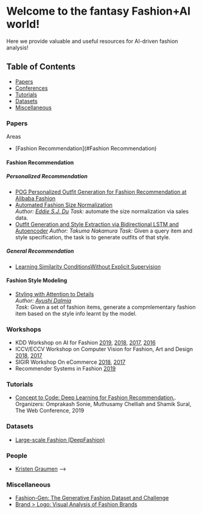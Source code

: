 # Welcome to the fantasy Fashion+AI world!

Here we provide valuable and useful resources for AI-driven fashion analysis!
## Table of Contents

* [Papers](#papers)
* [Conferences](#workshops)
* [Tutorials](#tutorials)
* [Datasets](#datasets)
* [Miscellaneous](#miscellaneous)


### Papers

Areas
* [Fashion Recommendation](#Fashion Recommendation)


#### Fashion Recommendation
##### Personalized Recommendation
  - [POG Personalized Outfit Generation for Fashion Recommendation at Alibaba Fashion](https://arxiv.org/abs/1905.01866)
  - [Automated Fashion Size Normalization](https://arxiv.org/pdf/1908.09980.pdf) <br/>
  *Author: [Eddie S.J. Du](http://www.cs.toronto.edu/~dushu/)*
  *Task:* automate the size normalization via sales data.
  - [Outfit Generation and Style Extraction via Bidirectional LSTM and Autoencoder](https://arxiv.org/pdf/1807.03133.pdf)
  *Author: Takuma Nakamura*
  *Task:* Given a query item and style specification, the task is to generate outfits of that style.
  
##### General Recommendation
  - [Learning Similarity ConditionsWithout Explicit Supervision](https://arxiv.org/abs/1908.08589)
  
#### Fashion Style Modeling
  - [Styling with Attention to Details](https://arxiv.org/abs/1905.01866) <br/>
  *Author: [Ayushi Dalmia](https://ayushidalmia.github.io/)* <br/>
  *Task:* Given a set of fashion items, generate a compmlementary fashion item based on the style info learnt by the model.
  


### Workshops
* KDD Workshop on AI for Fashion [2019](https://kddfashion2019.mybluemix.net/), [2018](https://kddfashion2018.mybluemix.net/), [2017](https://kddfashion2017.mybluemix.net/), [2016](http://kddfashion2016.mybluemix.net/)
* ICCV/ECCV Workshop on Computer Vision for Fashion, Art and Design [2018](https://sites.google.com/view/eccvfashion/), [2017](https://sites.google.com/zalando.de/cvf-iccv2017/home?authuser=0)
* SIGIR Workshop On eCommerce [2018](https://sigir-ecom.github.io/index.html), [2017](http://sigir-ecom.weebly.com/)
* Recommender Systems in Fashion [2019](https://zalandoresearch.github.io/fashionxrecsys/)

### Tutorials
* [Concept to Code: Deep Learning for Fashion Recommendation.](https://www2019.thewebconf.org/tutorials).        
Organizers: Omprakash Sonie, Muthusamy Chelliah and Shamik Sural, The Web Conference, 2019


### Datasets
* [Large-scale Fashion (DeepFashion)](http://mmlab.ie.cuhk.edu.hk/projects/DeepFashion.html)

### People
* [Kristen Graumen](http://www.cs.utexas.edu/users/grauman/)
-->
### Miscellaneous
- [Fashion-Gen: The Generative Fashion Dataset and Challenge](https://arxiv.org/abs/1806.08317v1)
- [Brand > Logo: Visual Analysis of Fashion Brands](https://arxiv.org/pdf/1810.09941v1.pdf)

